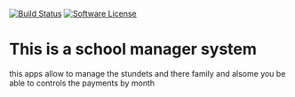 [![Build Status](https://travis-ci.org/masterfermin02/escuela.svg?branch=master)](https://travis-ci.org/masterfermin02/escuela)
[![Software License](https://img.shields.io/badge/license-MIT-brightgreen.svg?style=flat-square)](LICENSE.txt)

This is a school manager system
=======

this apps allow to manage the stundets and there family and alsome you be able to controls the payments by month

